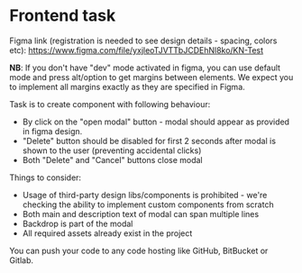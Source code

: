 # Frontend task

Figma link (registration is needed to see design details - spacing, colors etc):
https://www.figma.com/file/yxjleoTJVTTbJCDEhNl8ko/KN-Test

**NB**: If you don't have "dev" mode activated in figma, you can use default mode and press alt/option to get margins between elements.
We expect you to implement all margins exactly as they are specified in Figma.

Task is to create component with following behaviour:
- By click on the "open modal" button - modal should appear as provided in figma design.
- "Delete" button should be disabled for first 2 seconds after modal is shown to the user (preventing accidental clicks)
- Both "Delete" and "Cancel" buttons close modal

Things to consider:
- Usage of third-party design libs/components is prohibited - we're checking the ability to implement custom components from scratch
- Both main and description text of modal can span multiple lines
- Backdrop is part of the modal
- All required assets already exist in the project

You can push your code to any code hosting like GitHub, BitBucket or Gitlab.